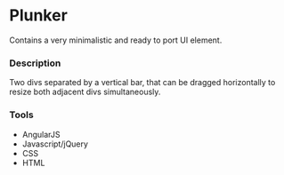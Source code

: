 # Plunker

Contains a very minimalistic and ready to port UI element.

### Description

Two divs separated by a vertical bar, that can be dragged horizontally to resize both adjacent divs simultaneously.

### Tools

- AngularJS
- Javascript/jQuery
- CSS
- HTML